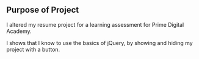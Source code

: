 ## Purpose of Project
I altered my resume project for a learning assessment for Prime Digital Academy. 

I shows that I know to use the basics of jQuery, by showing and hiding my project with a button.
